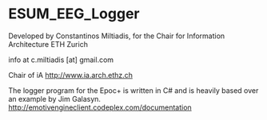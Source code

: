 # ESUM_EEG_Logger

Developed by Constantinos Miltiadis, for the Chair for Information Architecture ETH Zurich 

  info at c.miltiadis [at] gmail.com

  Chair of iA http://www.ia.arch.ethz.ch

The logger program for the Epoc+ is written in C# and is heavily based over an example by Jim Galasyn. 
	http://emotivengineclient.codeplex.com/documentation
